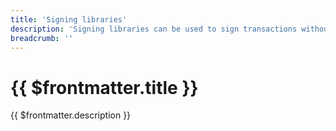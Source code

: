 ```yaml
---
title: 'Signing libraries'
description: 'Signing libraries can be used to sign transactions without requiring a dedicated node. This guide provides information on where to find and how to use them.'
breadcrumb: ''
---
```


# {{ $frontmatter.title }}

{{ $frontmatter.description }}
